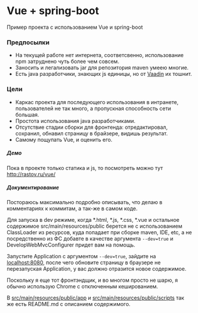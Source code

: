 # Vue + spring-boot
Пример проекта с использованием Vue и spring-boot

### Предпосылки
* На текущей работе нет интернета, соответсвенно, использование npm затруднено чуть более чем совсем.
* Заносить и легализовать jar для репозитория maven умеею многие. 
* Есть java разработчики, знающих js единицы, но от [Vaadin](https://vaadin.com) их тошнит. 

### Цели
* Каркас проекта для последующего использования в интранете, пользователей не так много, а пропускная
 способность сети большая.
* Простота использования java разработчиками. 
* Отсутствие стадии сборки для фронтенда: отредактировал, сохранил, обнавил страницу в брайзере,
 видишь результат.
* Самому пощупать Vue, и оценить его.

##### Демо
Пока в проекте только статика и js, то посмотреть можно тут http://rastov.ru/vue/

##### Документирование
Постораюсь максимально подробно описывать, что делаю в комментариях к коммитам, а так-же в самом коде.

Для запуска в dev режиме, когда *.html, *.js, *.css, *.vue и остальное содержимое src/main/resources/public
 берется не с использованием ClassLoader из ресурсов, куда попадает при сборке maven, IDE, etc, а не
 посредственно из ФС добавте в качестве аргумента `--dev=true` и DevelopWebMvcConfigurer придет вам на помощь.
 
Запустите Application с аргументом `--dev=true`, зайдите на [localhost:8080](http://localhost:8080/), после 
 чего обновите страницу в браузере не перезапуская Application, у вас должно отразится новое содержимое.
 
Поскольку я еще тот фронтэндщик, и во многом просто не шарю, я обычно использую Chrome с отключенным
 кешированием.
 
 В  [src/main/resources/public/app](src/main/resources/public/app) и 
 [src/main/resources/public/scripts](src/main/resources/public/scripts) так же есть  README.md с описанием 
 содержимого.
